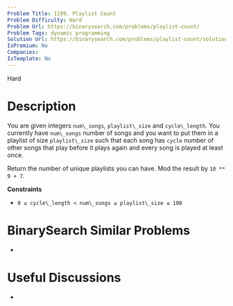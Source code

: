 ```yaml
---
Problem Title: 1199. Playlist Count
Problem Difficulty: Hard
Problem Url: https://binarysearch.com/problems/playlist-count/
Problem Tags: dynamic programming
Solution Url: https://binarysearch.com/problems/playlist-count/solutions/
IsPremium: No
Companies: 
IsTemplate: No
---
```


<span style="color: ;">Hard</span>

# Description

You are given integers `num\_songs`, `playlist\_size` and `cycle\_length`. You currently have `num\_songs` number of songs and you want to put them in a playlist of size `playlist\_size` such that each song has `cycle` number of other songs that play before it plays again and every song is played at least once.

Return the number of unique playlists you can have. Mod the result by `10 ** 9 + 7`.

**Constraints**
- `0 ≤ cycle\_length < num\_songs ≤ playlist\_size ≤ 100`

# BinarySearch Similar Problems

- []()

# Useful Discussions

- []()

